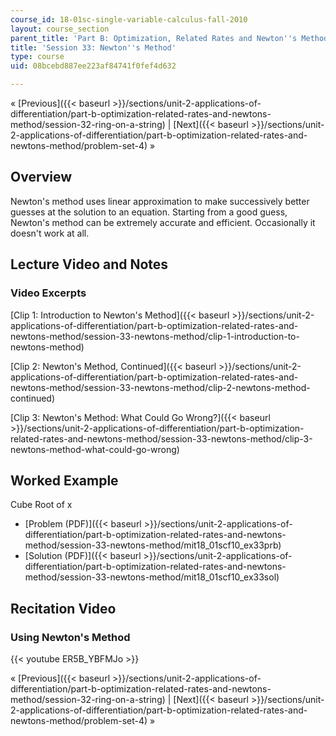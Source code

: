 ```yaml
---
course_id: 18-01sc-single-variable-calculus-fall-2010
layout: course_section
parent_title: 'Part B: Optimization, Related Rates and Newton''s Method'
title: 'Session 33: Newton''s Method'
type: course
uid: 08bcebd887ee223af84741f0fef4d632

---
```


« [Previous]({{< baseurl >}}/sections/unit-2-applications-of-differentiation/part-b-optimization-related-rates-and-newtons-method/session-32-ring-on-a-string) | [Next]({{< baseurl >}}/sections/unit-2-applications-of-differentiation/part-b-optimization-related-rates-and-newtons-method/problem-set-4) »

Overview
--------

Newton's method uses linear approximation to make successively better guesses at the solution to an equation. Starting from a good guess, Newton's method can be extremely accurate and efficient. Occasionally it doesn't work at all.

Lecture Video and Notes
-----------------------

### Video Excerpts

[Clip 1: Introduction to Newton's Method]({{< baseurl >}}/sections/unit-2-applications-of-differentiation/part-b-optimization-related-rates-and-newtons-method/session-33-newtons-method/clip-1-introduction-to-newtons-method)

[Clip 2: Newton's Method, Continued]({{< baseurl >}}/sections/unit-2-applications-of-differentiation/part-b-optimization-related-rates-and-newtons-method/session-33-newtons-method/clip-2-newtons-method-continued)

[Clip 3: Newton's Method: What Could Go Wrong?]({{< baseurl >}}/sections/unit-2-applications-of-differentiation/part-b-optimization-related-rates-and-newtons-method/session-33-newtons-method/clip-3-newtons-method-what-could-go-wrong)

Worked Example
--------------

Cube Root of x

*   [Problem (PDF)]({{< baseurl >}}/sections/unit-2-applications-of-differentiation/part-b-optimization-related-rates-and-newtons-method/session-33-newtons-method/mit18_01scf10_ex33prb)
*   [Solution (PDF)]({{< baseurl >}}/sections/unit-2-applications-of-differentiation/part-b-optimization-related-rates-and-newtons-method/session-33-newtons-method/mit18_01scf10_ex33sol)

Recitation Video
----------------

### Using Newton's Method

{{< youtube ER5B_YBFMJo >}}

« [Previous]({{< baseurl >}}/sections/unit-2-applications-of-differentiation/part-b-optimization-related-rates-and-newtons-method/session-32-ring-on-a-string) | [Next]({{< baseurl >}}/sections/unit-2-applications-of-differentiation/part-b-optimization-related-rates-and-newtons-method/problem-set-4) »
